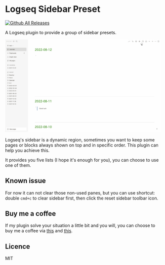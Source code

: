 # Logseq Sidebar Preset

[![Github All Releases](https://img.shields.io/github/downloads/vipzhicheng/logseq-plugin-sidebar-preset/total.svg)](https://github.com/vipzhicheng/logseq-plugin-sidebar-preset/releases)

A Logseq plugin to provide a group of sidebar presets.

![Screencast](./screencast.gif)

Logseq's sidebar is a dynamic region, sometimes you want to keep some pages or blocks always shown on top and in specific order. This plugin can help you achieve this.

It provides you five lists (I hope it's enough for you), you can choose to use one of them.

## Known issue

For now it can not clear those non-used panes, but you can use shortcut: double `cmd+c` to clear sidebar first, then click the reset sidebar toolbar icon.

## Buy me a coffee

If my plugin solve your situation a little bit and you will, you can choose to buy me a coffee via [this](https://www.buymeacoffee.com/vipzhicheng) and [this](https://afdian.net/@vipzhicheng).


## Licence
MIT
